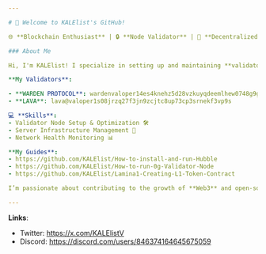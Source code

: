 ```yaml
---

# 👋 Welcome to KALElist's GitHub!

🌐 **Blockchain Enthusiast** | 🔒 **Node Validator** | 📡 **Decentralized Systems Advocate**

### About Me

Hi, I'm KALElist! I specialize in setting up and maintaining **validator nodes** across various blockchain platforms. My work focuses on ensuring network security, efficiency, and resilience to support decentralized ecosystems. 🚀

**My Validators**:

- **WARDEN PROTOCOL**: wardenvaloper14es4knehz5d28vzkuyqdeemlhew0748g9grt4s
- **LAVA**: lava@valoper1s08jrzq27f3jn9zcjtc8up73cp3srnekf3vp9s

💻 **Skills**:
- Validator Node Setup & Optimization 🛠️
- Server Infrastructure Management 💾
- Network Health Monitoring 📊

**My Guides**:
- https://github.com/KALElist/How-to-install-and-run-Hubble
- https://github.com/KALElist/How-to-run-0g-Validator-Node
- https://github.com/KALElist/Lamina1-Creating-L1-Token-Contract

I’m passionate about contributing to the growth of **Web3** and open-source projects. Let's decentralize the future together! 🌍

---
```


**Links**:
- Twitter: https://x.com/KALElistV
- Discord: https://discord.com/users/846374164645675059
